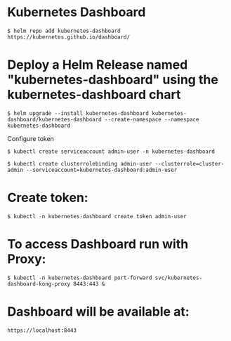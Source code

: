# Kubernetes Dashboard
    $ helm repo add kubernetes-dashboard https://kubernetes.github.io/dashboard/

# Deploy a Helm Release named "kubernetes-dashboard" using the kubernetes-dashboard chart
    $ helm upgrade --install kubernetes-dashboard kubernetes-dashboard/kubernetes-dashboard --create-namespace --namespace kubernetes-dashboard

Configure token

    $ kubectl create serviceaccount admin-user -n kubernetes-dashboard

    $ kubectl create clusterrolebinding admin-user --clusterrole=cluster-admin --serviceaccount=kubernetes-dashboard:admin-user

# Create token:

    $ kubectl -n kubernetes-dashboard create token admin-user


# To access Dashboard run with Proxy:

    $ kubectl -n kubernetes-dashboard port-forward svc/kubernetes-dashboard-kong-proxy 8443:443 &

# Dashboard will be available at: 
    https://localhost:8443